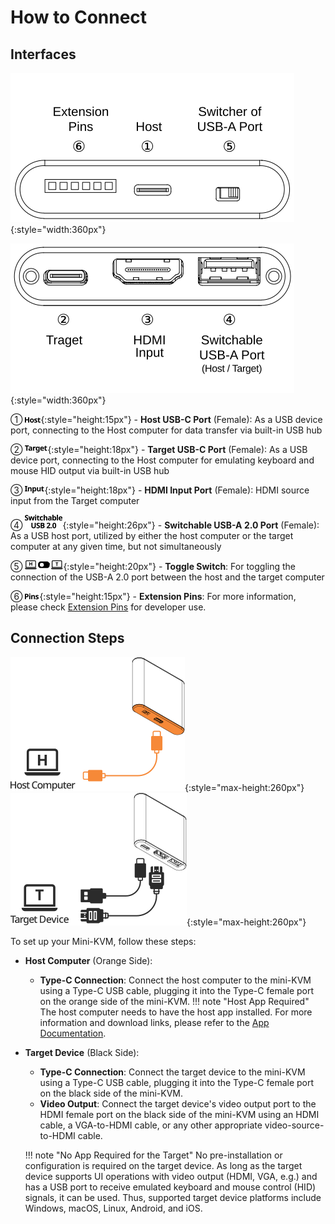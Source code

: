# How to Connect

## Interfaces

![host-side](images/product/host-htc.svg){:style="width:360px"}

![target-side](images/product/target-htc.svg){:style="width:360px"}

① ![Type-C to Host](images/shell-icons/host.svg){:style="height:15px"} - **Host USB-C Port** (Female): As a USB device port, connecting to the Host computer for data transfer via built-in USB hub

② ![Type-C to Target](images/shell-icons/target.svg){:style="height:18px"} - **Target USB-C Port** (Female): As a USB device port, connecting to the Host computer for emulating keyboard and mouse HID output via built-in USB hub

③ ![HDMI Input](images/shell-icons/input.svg){:style="height:18px"} - **HDMI Input Port** (Female): HDMI source input from the Target computer

④ ![USB-A Port](images/shell-icons/switchable-usb.svg){:style="height:26px"} - **Switchable USB-A 2.0 Port** (Female): As a USB host port, utilized by either the host computer or the target computer at any given time, but not simultaneously

⑤ ![Toggle Switch](images/shell-icons/toggle-h-t.svg){:style="height:20px"} - **Toggle Switch**: For toggling the connection of the USB-A 2.0 port between the host and the target computer

⑥ ![Extension Pins](images/shell-icons/pins.svg){:style="height:15px"} - **Extension Pins**: For more information, please check [Extension Pins](/extension-pin) for developer use.

## Connection Steps

![to-host](images/product/to-host.svg){:style="max-height:260px"}
![to-target](images/product/to-target.svg){:style="max-height:260px"}

To set up your Mini-KVM, follow these steps:

- **Host Computer** (Orange Side):

    - **Type-C Connection**: Connect the host computer to the mini-KVM using a Type-C USB cable, plugging it into the Type-C female port on the orange side of the mini-KVM.
    !!! note "Host App Required"
        The host computer needs to have the host app installed. For more information and download links, please refer to the [App Documentation](app.md).

- **Target Device** (Black Side):

    - **Type-C Connection**: Connect the target device to the mini-KVM using a Type-C USB cable, plugging it into the Type-C female port on the black side of the mini-KVM.
    - **Video Output**: Connect the target device's video output port to the HDMI female port on the black side of the mini-KVM using an HDMI cable, a VGA-to-HDMI cable, or any other appropriate video-source-to-HDMI cable.
    
    !!! note "No App Required for the Target"
        No pre-installation or configuration is required on the target device. As long as the target device supports UI operations with video output (HDMI, VGA, e.g.) and has a USB port to receive emulated keyboard and mouse control (HID) signals, it can be used. Thus, supported target device platforms include Windows, macOS, Linux, Android, and iOS.

